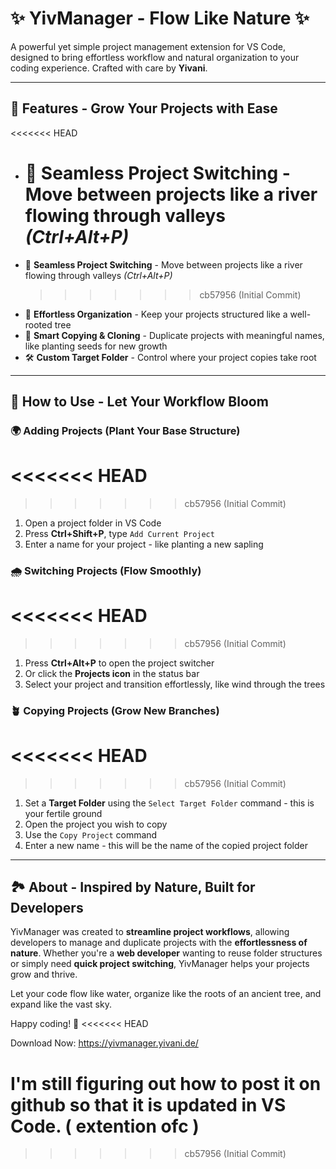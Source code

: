 # ✨ YivManager - Flow Like Nature ✨

A powerful yet simple project management extension for VS Code, designed to bring effortless workflow and natural organization to your coding experience. Crafted with care by **Yivani**.

---

## 🌳 Features - Grow Your Projects with Ease

<<<<<<< HEAD

- # 🚀 **Seamless Project Switching** - Move between projects like a river flowing through valleys _(Ctrl+Alt+P)_
- 🚀 **Seamless Project Switching** - Move between projects like a river flowing through valleys _(Ctrl+Alt+P)_
  > > > > > > > cb57956 (Initial Commit)
- 🌟 **Effortless Organization** - Keep your projects structured like a well-rooted tree
- 🌱 **Smart Copying & Cloning** - Duplicate projects with meaningful names, like planting seeds for new growth
- 🛠 **Custom Target Folder** - Control where your project copies take root

---

## 🌿 How to Use - Let Your Workflow Bloom

### 🌍 Adding Projects (Plant Your Base Structure)

# <<<<<<< HEAD

> > > > > > > cb57956 (Initial Commit)

1. Open a project folder in VS Code
2. Press **Ctrl+Shift+P**, type `Add Current Project`
3. Enter a name for your project - like planting a new sapling

### 🌧️ Switching Projects (Flow Smoothly)

# <<<<<<< HEAD

> > > > > > > cb57956 (Initial Commit)

1. Press **Ctrl+Alt+P** to open the project switcher
2. Or click the **Projects icon** in the status bar
3. Select your project and transition effortlessly, like wind through the trees

### 🪴 Copying Projects (Grow New Branches)

# <<<<<<< HEAD

> > > > > > > cb57956 (Initial Commit)

1. Set a **Target Folder** using the `Select Target Folder` command - this is your fertile ground
2. Open the project you wish to copy
3. Use the `Copy Project` command
4. Enter a new name - this will be the name of the copied project folder

---

## 🏞️ About - Inspired by Nature, Built for Developers

YivManager was created to **streamline project workflows**, allowing developers to manage and duplicate projects with the **effortlessness of nature**. Whether you're a **web developer** wanting to reuse folder structures or simply need **quick project switching**, YivManager helps your projects grow and thrive.

Let your code flow like water, organize like the roots of an ancient tree, and expand like the vast sky.

Happy coding! 🌟
<<<<<<< HEAD

Download Now: https://yivmanager.yivani.de/

# I'm still figuring out how to post it on github so that it is updated in VS Code. ( extention ofc )

> > > > > > > cb57956 (Initial Commit)
